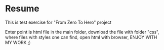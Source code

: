 # Resume
This is test exercise for "From Zero To Hero" project


Enter point is html file in the main folder, download the file with folder "css", where files with styles one can find, 
open html with browser, 
ENJOY WITH MY WORK ;)
